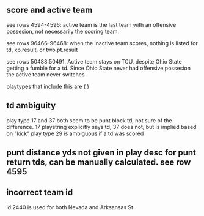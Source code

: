 ## score and active team

see rows 4594-4596: active team is the last team with an offensive possesion, not necessarily the scoring team. 

see rows 96466-96468: when the inactive team scores, nothing is listed for td, xp.result, or two.pt.result

see rows 50488:50491. Active team stays on TCU, despite Ohio State getting a fumble for a td. Since Ohio State never
had offensive possesion the active team never switches

playtypes that include this are ( )

## td ambiguity
play type 17 and 37 both seem to be punt block td, not sure of the difference. 17 playstring explicitly says td, 37 does not, but is implied based on "kick"
play type 29 is ambiguous if a td was scored

## punt distance yds not given in play desc for punt return tds, can be manually calculated. see row 4595

## incorrect team id
id 2440 is used for both Nevada and Arksansas St
